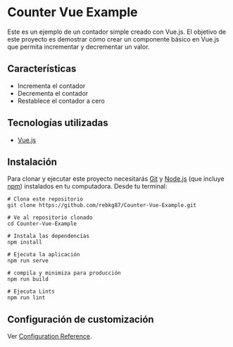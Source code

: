 
# Counter Vue Example

Este es un ejemplo de un contador simple creado con Vue.js. El objetivo de este proyecto es demostrar cómo crear un componente básico en Vue.js que permita incrementar y decrementar un valor.

## Características

- Incrementa el contador
- Decrementa el contador
- Restablece el contador a cero

## Tecnologías utilizadas

- [Vue.js](https://vuejs.org/)

## Instalación

Para clonar y ejecutar este proyecto necesitarás [Git](https://git-scm.com) y [Node.js](https://nodejs.org/en/) (que incluye [npm](http://npmjs.com)) instalados en tu computadora. Desde tu terminal:

```Terminal
# Clona este repositorio
git clone https://github.com/rebkg87/Counter-Vue-Example.git

# Ve al repositorio clonado
cd Counter-Vue-Example

# Instala las dependencias
npm install

# Ejecuta la aplicación
npm run serve

# compila y minimiza para producción
npm run build

# Ejecuta Lints
npm run lint

```
## Configuración de customización
Ver [Configuration Reference](https://cli.vuejs.org/config/).
